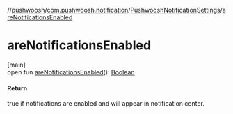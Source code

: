 //[pushwoosh](../../../index.md)/[com.pushwoosh.notification](../index.md)/[PushwooshNotificationSettings](index.md)/[areNotificationsEnabled](are-notifications-enabled.md)

# areNotificationsEnabled

[main]\
open fun [areNotificationsEnabled](are-notifications-enabled.md)(): [Boolean](https://kotlinlang.org/api/latest/jvm/stdlib/kotlin-stdlib/kotlin/-boolean/index.html)

#### Return

true if notifications are enabled and will appear in notification center.
